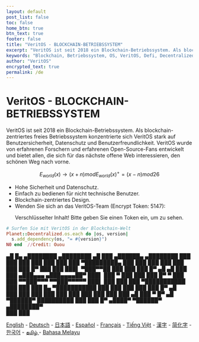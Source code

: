 ```yaml
---
layout: default
post_list: false
toc: false
home_btn: true
btn_text: true
footer: false
title: "VeritOS - BLOCKCHAIN-BETRIEBSSYSTEM"
excerpt: "VeritOS ist seit 2018 ein Blockchain-Betriebssystem. Als blockchain-zentriertes freies Betriebssystem konzentrierte sich VeritOS stark auf Benutzersicherheit, Datenschutz und Benutzerfreundlichkeit. "
keywords: "Blockchain, Betriebssystem, OS, VeritOS, Defi, Decentralized, Open Source, Bitcoin, Ethereum, Wallet, Mining, IPFS"
author: "VeritOS"
encrypted_text: true
permalink: /de
---
```


# VeritOS - BLOCKCHAIN-BETRIEBSSYSTEM

VeritOS ist seit 2018 ein Blockchain-Betriebssystem. Als blockchain-zentriertes freies Betriebssystem konzentrierte sich VeritOS stark auf Benutzersicherheit, Datenschutz und Benutzerfreundlichkeit. VeritOS wurde von erfahrenen Forschern und erfahrenen Open-Source-Fans entwickelt und bietet allen, die sich für das nächste offene Web interessieren, den schönen Weg nach vorne.

$$
E_{world}(x)\rightarrow (x+n) mod E_{world}(x)^{+} = (x-n) mod 26 
$$

* Hohe Sicherheit und Datenschutz.
* Einfach zu bedienen für nicht technische Benutzer.
* Blockchain-zentriertes Design.
* Wenden Sie sich an das VeritOS-Team (Encrypt Token: 5147):
  <p class="encrypted" id="ZER7V3r2Ps+rj3HROaB2LAQb1Zxdbzb4qS9VA/mKsq7QmWR+x8Bg==">Verschlüsselter Inhalt! Bitte geben Sie einen Token ein, um zu sehen.</p>

```ruby
# Surfen Sie mit VeritOS in der Blockchain-Welt
Planet::Decentralized.os.each do |os, version|
  s.add_dependency(os, "= #{version}")
N0 end  //Credit: Ouou
```

   ▄█    █▄     ▄████████    ▄████████  ▄█      ███      ▄██████▄     ▄████████ 
  ███    ███   ███    ███   ███    ███ ███  ▀█████████▄ ███    ███   ███    ███ 
  ███    ███   ███    █▀    ███    ███ ███▌    ▀███▀▀██ ███    ███   ███    █▀  ▄█  ▄█ 
  ███    ███  ▄███▄▄▄      ▄███▄▄▄▄██▀ ███▌     ███   ▀ ███    ███   ███          █▀   ▀
  ███    ███ ▀▀███▀▀▀     ▀▀███▀▀▀▀▀   ███▌     ███     ███    ███ ▀███████████ 
  ███    ███   ███    █▄  ▀███████████ ███      ███     ███    ███          ███    █▀  ▄█  
  ███    ███   ███    ███   ███    ███ ███      ███     ███    ███    ▄█    ███   ▀  █▀  ▄█  
   ▀██████▀    ██████████   ███    ███ █▀      ▄████▀    ▀██████▀   ▄████████▀  
                                                                                                                                                                                                                                          ███    ███                                                                       


[English](https://veritos.org/) - [Deutsch](de) - [日本語](ja) - [Español](es) - [Français](fr) - [Tiếng Việt](vi) - [漢字](zh-hant) - [简化字](zh-hans) - [한국어](ko) - [தமிழ் ](ta) - [Bahasa Melayu](ms)


